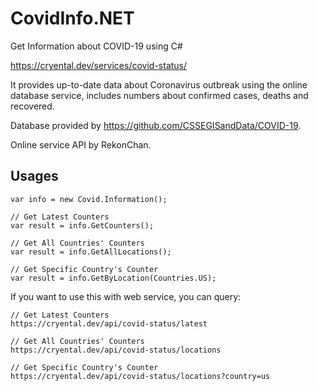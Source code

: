 # CovidInfo.NET
Get Information about COVID-19 using C#

https://cryental.dev/services/covid-status/



It provides up-to-date data about Coronavirus outbreak using the online database service, includes numbers about confirmed cases, deaths and recovered.

Database provided by https://github.com/CSSEGISandData/COVID-19. 

Online service API by RekonChan.

## Usages
```
var info = new Covid.Information();

// Get Latest Counters
var result = info.GetCounters();

// Get All Countries' Counters
var result = info.GetAllLocations();

// Get Specific Country's Counter
var result = info.GetByLocation(Countries.US);
```

If you want to use this with web service, you can query:

```
// Get Latest Counters
https://cryental.dev/api/covid-status/latest

// Get All Countries' Counters
https://cryental.dev/api/covid-status/locations

// Get Specific Country's Counter
https://cryental.dev/api/covid-status/locations?country=us
```

